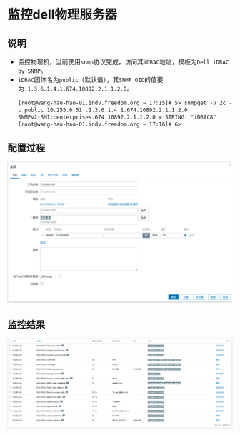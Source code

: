 # 监控dell物理服务器

## 说明
- 监控物理机，当前使用`snmp`协议完成，访问其`iDRAC`地址，模板为`Dell iDRAC by SNMP`。
- `iDRAC`团体名为`public`（默认值），其`SNMP OID`的值要为`.1.3.6.1.4.1.674.10892.2.1.1.2.0`。
  ```shell
  [root@wang-hao-hao-01.indv.freedom.org ~ 17:15]# 5> snmpget -v 2c -c public 10.255.0.51 .1.3.6.1.4.1.674.10892.2.1.1.2.0
  SNMPv2-SMI::enterprises.674.10892.2.1.1.2.0 = STRING: "iDRAC8"
  [root@wang-hao-hao-01.indv.freedom.org ~ 17:16]# 6> 
  ```

## 配置过程
![VMware-Hypervisor-1.png](images/VMware-Hypervisor-1.png)


## 监控结果
![VMware-Hypervisor-2.png](images/VMware-Hypervisor-2.png)